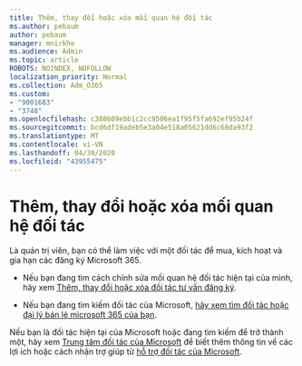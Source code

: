 ```yaml
---
title: Thêm, thay đổi hoặc xóa mối quan hệ đối tác
ms.author: pebaum
author: pebaum
manager: mnirkhe
ms.audience: Admin
ms.topic: article
ROBOTS: NOINDEX, NOFOLLOW
localization_priority: Normal
ms.collection: Adm_O365
ms.custom:
- "9001683"
- "3748"
ms.openlocfilehash: c388609ebb1c2cc9506ea1f95f5fa692ef95b24f
ms.sourcegitcommit: bcd6df19adeb5e3a04e518a05621dd6c68da93f2
ms.translationtype: MT
ms.contentlocale: vi-VN
ms.lasthandoff: 04/30/2020
ms.locfileid: "43955475"
---
```

# <a name="add-change-or-remove-a-partner-relationship"></a>Thêm, thay đổi hoặc xóa mối quan hệ đối tác

Là quản trị viên, bạn có thể làm việc với một đối tác để mua, kích hoạt và gia hạn các đăng ký Microsoft 365. 

- Nếu bạn đang tìm cách chỉnh sửa mối quan hệ đối tác hiện tại của mình, hãy xem [Thêm, thay đổi hoặc xóa đối tác tư vấn đăng ký](https://docs.microsoft.com/microsoft-365/admin/misc/add-partner?view=o365-worldwide).

- Nếu bạn đang tìm kiếm đối tác của Microsoft, [hãy xem tìm đối tác hoặc đại lý bán lẻ microsoft 365 của bạn](https://docs.microsoft.com/microsoft-365/admin/manage/find-your-partner-or-reseller?view=o365-worldwide).

Nếu bạn là đối tác hiện tại của Microsoft hoặc đang tìm kiếm để trở thành một, hãy xem [Trung tâm đối tác của Microsoft](https://support.microsoft.com/help/4499930/partner-center-overview) để biết thêm thông tin về các lợi ích hoặc cách nhận trợ giúp từ [hỗ trợ đối tác của Microsoft](https://aka.ms/partnersupport).
